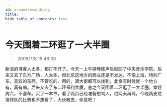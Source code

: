 ```yaml
---
id: aroundsecondring
title: ''
hide_table_of_contents: true
---
```


# 今天围着二环逛了一大半圈

> 2006/7/8 19:46:00

新浪的博客人太多，都打不开了。今天一上午弹琴练声后就回了中央音乐学院，后来又去了东方广场，人太多，但北京这地方的商业还是不发达，不像上海，特别广东，喜欢的东西，不管吃的、用的，满大街都可以找到，北京有时候就一个地方有，真有病。后来又去了东二环保利大厦，总之今天围着二环逛了一大半圈，幸好周六，不塞车。买了一本书，看了两页已经准备想骂人，过两天再骂。今晚两支垃圾球队的比赛也不想看了，大伙散去，休息吧！